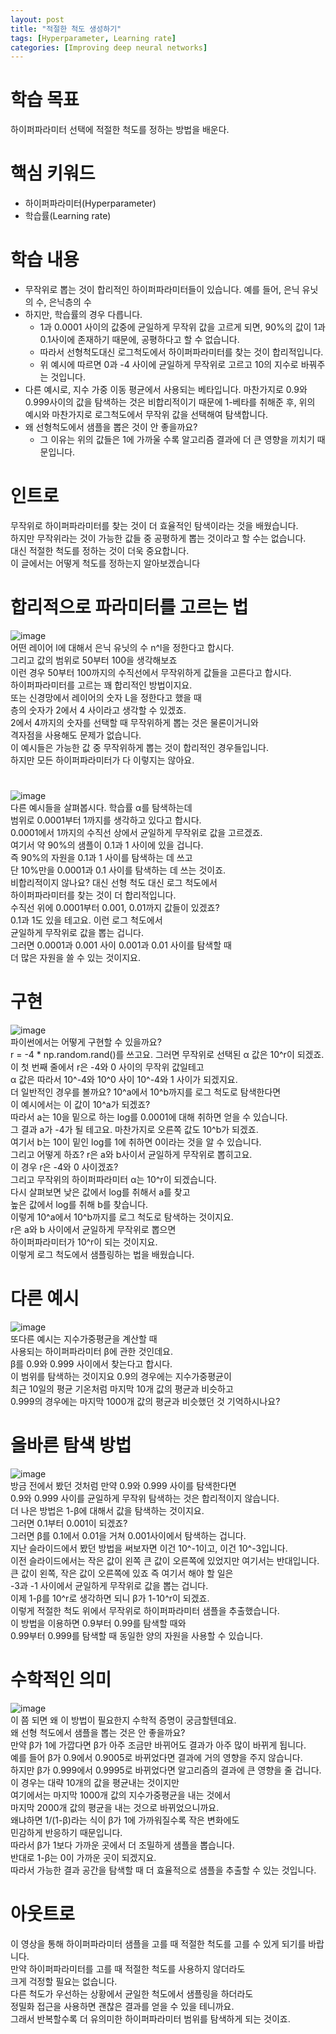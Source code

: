 ```yaml
---
layout: post
title: "적절한 척도 생성하기"
tags: [Hyperparameter, Learning rate]
categories: [Improving deep neural networks]
---
```


# 학습 목표
하이퍼파라미터 선택에 적절한 척도를 정하는 방법을 배운다.

# 핵심 키워드
* 하이퍼파라미터(Hyperparameter)
* 학습률(Learning rate)

# 학습 내용
* 무작위로 뽑는 것이 합리적인 하이퍼파라미터들이 있습니다. 예를 들어, 은닉 유닛의 수, 은닉층의 수
* 하지만, 학습률의 경우 다릅니다.
  - 1과 0.0001 사이의 값중에 균일하게 무작위 값을 고르게 되면, 90%의 값이 1과 0.1사이에 존재하기 때문에, 공평하다고 할 수 없습니다.
  - 따라서 선형척도대신 로그척도에서 하이퍼파라미터를 찾는 것이 합리적입니다.
  - 위 예시에 따르면 0과 -4 사이에 균일하게 무작위로 고르고 10의 지수로 바꿔주는 것입니다.
* 다른 예시로, 지수 가중 이동 평균에서 사용되는 베타입니다. 마찬가지로 0.9와 0.999사이의 값을 탐색하는 것은 비합리적이기 때문에 1-베타를 취해준 후, 위의 예시와 마찬가지로 로그척도에서 무작위 값을 선택해여 탐색합니다.
* 왜 선형척도에서 샘플을 뽑은 것이 안 좋을까요?
  - 그 이유는 위의 값들은 1에 가까울 수록 알고리즘 결과에 더 큰 영향을 끼치기 때문입니다.

# 인트로
무작위로 하이퍼파라미터를 찾는 것이 더 효율적인 탐색이라는 것을 배웠습니다.            
하지만 무작위라는 것이 가능한 값들 중 공평하게 뽑는 것이라고 할 수는 없습니다.          
대신 적절한 척도를 정하는 것이 더욱 중요합니다.              
이 글에서는 어떻게 척도를 정하는지 알아보겠습니다           

# 합리적으로 파라미터를 고르는 법
![image](https://user-images.githubusercontent.com/50114210/65826185-67d0a700-e2bb-11e9-988a-bb11f8b557a9.png)         
어떤 레이어 l에 대해서 은닉 유닛의 수 n^l을 정한다고 합시다.          
그리고 값의 범위로 50부터 100을 생각해보죠           
이런 경우 50부터 100까지의 수직선에서 무작위하게 값들을 고른다고 합시다.             
하이퍼파라미터를 고르는 꽤 합리적인 방법이지요.            
또는 신경망에서 레이어의 숫자 L을 정한다고 했을 때           
층의 숫자가 2에서 4 사이라고 생각할 수 있겠죠.           
2에서 4까지의 숫자를 선택할 때 무작위하게 뽑는 것은 물론이거니와            
격자점을 사용해도 문제가 없습니다.          
이 예시들은 가능한 값 중 무작위하게 뽑는 것이 합리적인 경우들입니다.           
하지만 모든 하이퍼파라미터가 다 이렇지는 않아요.              

#
![image](https://user-images.githubusercontent.com/50114210/65826198-8cc51a00-e2bb-11e9-8bc8-b8bf47584232.png)         
다른 예시들을 살펴봅시다. 학습률 α를 탐색하는데           
범위로 0.0001부터 1까지를 생각하고 있다고 합시다.           
0.0001에서 1까지의 수직선 상에서 균일하게 무작위로 값을 고르겠죠.            
여기서 약 90%의 샘플이 0.1과 1 사이에 있을 겁니다.           
즉 90%의 자원을 0.1과 1 사이를 탐색하는 데 쓰고         
단 10%만을 0.0001과 0.1 사이를 탐색하는 데 쓰는 것이죠.             
비합리적이지 않나요? 대신 선형 척도 대신 로그 척도에서             
하이퍼파라미터를 찾는 것이 더 합리적입니다.            
수직선 위에 0.0001부터 0.001, 0.01까지 값들이 있겠죠?            
0.1과 1도 있을 테고요. 이런 로그 척도에서            
균일하게 무작위로 값을 뽑는 겁니다.           
그러면 0.0001과 0.001 사이 0.001과 0.01 사이를 탐색할 때             
더 많은 자원을 쓸 수 있는 것이지요.          

# 구현
![image](https://user-images.githubusercontent.com/50114210/65826206-b0886000-e2bb-11e9-86b0-4382e04f2182.png)               
파이썬에서는 어떻게 구현할 수 있을까요?          
r = -4 * np.random.rand()를 쓰고요. 그러면 무작위로 선택된 α 값은 10^r이 되겠죠.               
이 첫 번째 줄에서 r은 -4와 0 사이의 무작위 값일테고            
α 값은 따라서 10^-4와 10^0 사이 10^-4와 1 사이가 되겠지요.             
더 일반적인 경우를 볼까요? 10^a에서 10^b까지를 로그 척도로 탐색한다면         
이 예시에서는 이 값이 10^a가 되겠죠?          
따라서 a는 10을 밑으로 하는 log를 0.0001에 대해 취하면 얻을 수 있습니다.         
그 결과 a가 -4가 될 테고요. 마찬가지로 오른쪽 값도 10^b가 되겠죠.                
여기서 b는 10이 밑인 log를 1에 취하면 0이라는 것을 알 수 있습니다.              
그리고 어떻게 하죠? r은 a와 b사이서 균일하게 무작위로 뽑히고요.             
이 경우 r은 -4와 0 사이겠죠?          
그리고 무작위의 하이퍼파라미터 α는 10^r이 되겠습니다.             
다시 살펴보면 낮은 값에서 log를 취해서 a를 찾고            
높은 값에서 log를 취해 b를 찾습니다.             
이렇게 10^a에서 10^b까지를 로그 척도로 탐색하는 것이지요.             
r은 a와 b 사이에서 균일하게 무작위로 뽑으면          
하이퍼파라미터가 10^r이 되는 것이지요.            
이렇게 로그 척도에서 샘플링하는 법을 배웠습니다.           

# 다른 예시
![image](https://user-images.githubusercontent.com/50114210/65826219-dada1d80-e2bb-11e9-9da8-911a97846e4c.png)        
또다른 예시는 지수가중평균을 계산할 때        
사용되는 하이퍼파라미터 β에 관한 것인데요.            
β를 0.9와 0.999 사이에서 찾는다고 합시다.         
이 범위를 탐색하는 것이지요 0.9의 경우에는 지수가중평균이       
최근 10일의 평균 기온처럼 마지막 10개 값의 평균과 비슷하고             
0.999의 경우에는 마지막 1000개 값의 평균과 비슷했던 것 기억하시나요?     

# 올바른 탐색 방법
![image](https://user-images.githubusercontent.com/50114210/65826241-3ad0c400-e2bc-11e9-84c3-32b23530020f.png)            
방금 전에서 봤던 것처럼 만약 0.9와 0.999 사이를 탐색한다면          
0.9와 0.999 사이를 균일하게 무작위 탐색하는 것은 합리적이지 않습니다.          
더 나은 방법은 1-β에 대해서 값을 탐색하는 것이지요.           
그러면 0.1부터 0.001이 되겠죠?       
그러면 β를 0.1에서 0.01을 거쳐 0.001사이에서 탐색하는 겁니다.          
지난 슬라이드에서 봤던 방법을 써보자면 이건 10^-1이고, 이건 10^-3입니다.         
이전 슬라이드에서는 작은 값이 왼쪽 큰 값이 오른쪽에 있었지만 여기서는 반대입니다.         
큰 값이 왼쪽, 작은 값이 오른쪽에 있죠 즉 여기서 해야 할 일은             
-3과 -1 사이에서 균일하게 무작위로 값을 뽑는 겁니다.          
이제 1-β를 10^r로 생각하면 되니 β가 1-10^r이 되겠죠.          
이렇게 적절한 척도 위에서 무작위로 하이퍼파라미터 샘플을 추출했습니다.            
이 방법을 이용하면 0.9부터 0.99를 탐색할 때와        
0.99부터 0.999를 탐색할 때 동일한 양의 자원을 사용할 수 있습니다.            

# 수학적인 의미
![image](https://user-images.githubusercontent.com/50114210/65826245-55a33880-e2bc-11e9-8ad7-614ff2fd3bd5.png)          
이 쯤 되면 왜 이 방법이 필요한지 수학적 증명이 궁금할텐데요.        
왜 선형 척도에서 샘플을 뽑는 것은 안 좋을까요?       
만약 β가 1에 가깝다면 β가 아주 조금만 바뀌어도 결과가 아주 많이 바뀌게 됩니다.         
예를 들어 β가 0.9에서 0.9005로 바뀌었다면 결과에 거의 영향을 주지 않습니다.            
하지만 β가 0.999에서 0.9995로 바뀌었다면 알고리즘의 결과에 큰 영향을 줄 겁니다.           
이 경우는 대략 10개의 값을 평균내는 것이지만        
여기에서는 마지막 1000개 값의 지수가중평균을 내는 것에서        
마지막 2000개 값의 평균을 내는 것으로 바뀌었으니까요.          
왜냐하면 1/(1-β)라는 식이 β가 1에 가까워질수록 작은 변화에도        
민감하게 반응하기 때문입니다.            
따라서 β가 1보다 가까운 곳에서 더 조밀하게 샘플을 뽑습니다.               
반대로 1-β는 0이 가까운 곳이 되겠지요.             
따라서 가능한 결과 공간을 탐색할 때 더 효율적으로 샘플을 추출할 수 있는 것입니다.                

# 아웃트로
이 영상을 통해 하이퍼파라미터 샘플을 고를 때 적절한 척도를 고를 수 있게 되기를 바랍니다.        
만약 하이퍼파라미터를 고를 때 적절한 척도를 사용하지 않더라도         
크게 걱정할 필요는 없습니다.           
다른 척도가 우선하는 상황에서 균일한 척도에서 샘플링을 하더라도             
정밀화 접근을 사용하면  괜찮은 결과를 얻을 수 있을 테니까요.            
그래서 반복할수록 더 유의미한 하이퍼파라미터 범위를 탐색하게 되는 것이죠.            
